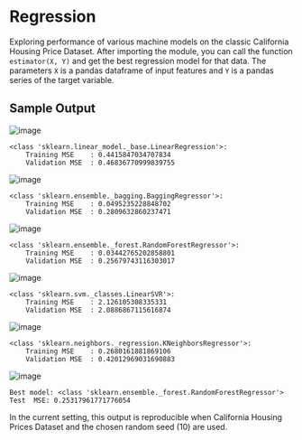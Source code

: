 # Regression
Exploring performance of various machine models on the classic California Housing Price Dataset.
After importing the module, you can call the function `estimator(X, Y)` and get the best regression model for that data.
The parameters `X` is a pandas dataframe of input features and `Y` is a pandas series of the target variable.

## Sample Output

![image](https://user-images.githubusercontent.com/51118633/159784912-aebb2345-38f0-421d-ab52-b035f144b52c.png)
```
<class 'sklearn.linear_model._base.LinearRegression'>:
	Training MSE	: 0.4415847034707834
	Validation MSE	: 0.46836770999839755

```
![image](https://user-images.githubusercontent.com/51118633/159785276-360dc152-fe95-45c6-a197-0a016911ab1e.png)
```
<class 'sklearn.ensemble._bagging.BaggingRegressor'>:
	Training MSE	: 0.0495235228848702
	Validation MSE	: 0.2809632860237471 

```
![image](https://user-images.githubusercontent.com/51118633/159785399-735a9e9f-d5e2-4ae9-9878-b57158a10aa7.png)
```
<class 'sklearn.ensemble._forest.RandomForestRegressor'>:
	Training MSE	: 0.03442765202858801
	Validation MSE	: 0.25679743116303017 

```
![image](https://user-images.githubusercontent.com/51118633/159785523-449efd12-b391-4016-aead-38e3be120aaf.png)
```
<class 'sklearn.svm._classes.LinearSVR'>:
	Training MSE	: 2.126105308335331
	Validation MSE	: 2.0886867115616874  

```
![image](https://user-images.githubusercontent.com/51118633/159785609-416a68a0-724d-43e2-b53d-1339b6257c2d.png)
```
<class 'sklearn.neighbors._regression.KNeighborsRegressor'>:
	Training MSE	: 0.2680161881869106
	Validation MSE	: 0.42012969031690883

```
![image](https://user-images.githubusercontent.com/51118633/159785982-119b2a40-396c-4966-b28e-5fee87ef2ecf.png)
```
Best model: <class 'sklearn.ensemble._forest.RandomForestRegressor'>
Test  MSE: 0.25317961771776054
```
In the current setting, this output is reproducible when California Housing Prices Dataset and the chosen random seed (10) are used.
